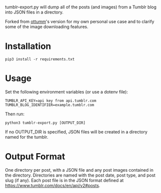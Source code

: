 tumblr-export.py will dump all of the posts (and images) from a Tumblr blog into JSON files in a directory.

Forked from [ottumm](https://github.com/ottumm/tumblr-export)'s version for my own personal use case and to clarify some of the image downloading features.

# Installation
```
pip3 install -r requirements.txt
```

# Usage
Set the following environment variables (or use a dotenv file):
```
TUMBLR_API_KEY=api key from api.tumblr.com
TUMBLR_BLOG_IDENTIFIER=example.tumblr.com
```
Then run:
```shell
python3 tumblr-export.py [OUTPUT_DIR]
```

If no OUTPUT_DIR is specified, JSON files will be created in a directory named for the tumblr.

# Output Format
One directory per post, with a JSON file and any post images contained in the directory. Directories are named with the post date, post type, and post slug (if any). Each post file is in the JSON format defined at https://www.tumblr.com/docs/en/api/v2#posts.
